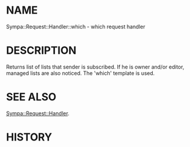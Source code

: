 # NAME

Sympa::Request::Handler::which - which request handler

# DESCRIPTION

Returns list of lists that sender is subscribed. If he is
owner and/or editor, managed lists are also noticed.
The 'which' template is used.

# SEE ALSO

[Sympa::Request::Handler](./Sympa::Request::Handler.3.md).

# HISTORY
